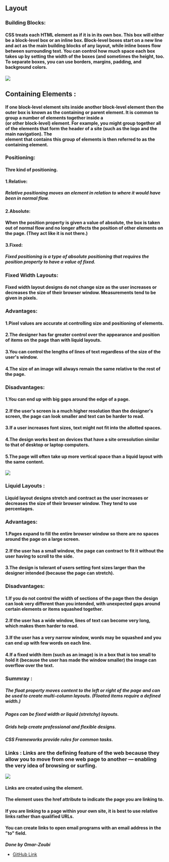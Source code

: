 
## Layout
### Building Blocks:
#### CSS treats each HTML element as if it is in its own box. This box will either be a block-level box or an inline box. Block-level boxes start on a new line and act as the main building blocks of any layout, while inline boxes flow between surrounding text. You can control how much space each box takes up by setting the width of the boxes (and sometimes the height, too. To separate boxes, you can use borders, margins, padding, and background colors.

![](https://image.slidesharecdn.com/web-building-blocks-101028134802-phpapp02/95/web-building-blocks-13-638.jpg?cb=1422618022)


## Containing Elements :
#### If one block-level element sits inside another block-level element then the outer box is known as the containing or parent element. It is common to group a number of elements together inside a <div> (or other block-level) element. For example, you might group together all of the elements that form the header of a site (such as the logo and the main navigation). The <div> element that contains this group of elements is then referred to as the containing element.

### Positioning:
#### Thre kind of positioning.
#### 1.Relative:
##### Relative positioning moves an element in relation to where it would have been in normal flow.
#### 2.Absolute: 
#### When the position property is given a value of absolute, the box is taken out of normal flow and no longer affects the position of other elements on the page. (They act like it is not there.)
#### 3.Fixed:
##### Fixed positioning is a type of absolute positioning that requires the position property to have a value of fixed.


### Fixed Width Layouts:
#### Fixed width layout designs do not change size as the user increases or decreases the size of their browser window. Measurements tend to be given in pixels.
### Advantages:
#### 1.Pixel values are accurate at controlling size and positioning of elements.
#### 2.The designer has far greater control over the appearance and position of items on the page than with liquid layouts.
#### 3.You can control the lengths of lines of text regardless of the size of the user's window.
#### 4.The size of an image will always remain the same relative to the rest of the page.

### Disadvantages:
#### 1.You can end up with big gaps around the edge of a page.
#### 2.If the user's screen is a much higher resolution than the designer's screen, the page can look smaller and text can be harder to read.
#### 3.If a user increases font sizes, text might not fit into the allotted spaces.
#### 4.The design works best on devices that have a site orresolution similar to that of desktop or laptop computers.
#### 5.The page will often take up more vertical space than a liquid layout with the same content.

![](https://i.stack.imgur.com/APt7J.png)

### Liquid Layouts :
#### Liquid layout designs stretch and contract as the user increases or decreases the size of their browser window. They tend to use percentages.
### Advantages:
#### 1.Pages expand to fill the entire browser window so there are no spaces around the page on a large screen.
#### 2.If the user has a small window, the page can contract to fit it without the user having to scroll to the side.
#### 3.The design is tolerant of users setting font sizes larger than the designer intended (because the page can stretch).


### Disadvantages:
#### 1.If you do not control the width of sections of the page then the design can look very different than you intended, with unexpected gaps around certain elements or items squashed together.
#### 2.If the user has a wide window, lines of text can become very long, which makes them harder to read.
#### 3.If the user has a very narrow window, words may be squashed and you can end up with few words on each line.
#### 4.If a fixed width item (such as an image) is in a box that is too small to hold it (because the user has made the window smaller) the image can overflow over the text.

### Summray :
##### The float property moves content to the left or right of the page and can be used to create multi-column layouts. (Floated items require a defined width.)
##### Pages can be fixed width or liquid (stretchy) layouts.
##### Grids help create professional and flexible designs.
##### CSS Frameworks provide rules for common tasks.

### Links : Links are the defining feature of the web because they allow you to move from one web page to another — enabling the very idea of browsing or surfing.
![](https://i.stack.imgur.com/U2fLZ.jpg)

#### Links are created using the <a> element.
#### The <a> element uses the href attribute to indicate the page you are linking to.
#### If you are linking to a page within your own site, it is best to use relative links rather than qualified URLs.
#### You can create links to open email programs with an email address in the "to" field.





***Done by Omar-Zoubi***
- [GitHub Link](https://github.com/Omar-zoubi)
